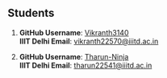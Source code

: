 ## Students

1. **GitHub Username**: [Vikranth3140](https://github.com/Vikranth3140)
    \
    **IIIT Delhi Email**: [vikranth22570@iiitd.ac.in](mailto:vikranth22570@iiitd.ac.in)

2. **GitHub Username**: [Tharun-Ninja](https://github.com/Tharun-Ninja)
    \
    **IIIT Delhi Email**: [tharun22541@iiitd.ac.in](mailto:tharun22541@iiitd.ac.in)